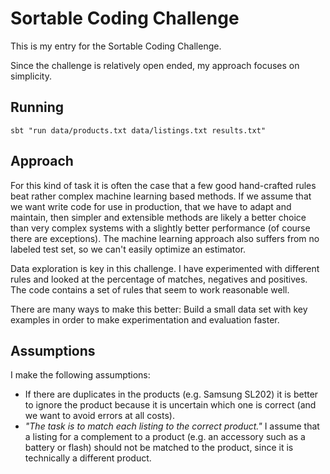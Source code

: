 # Sortable Coding Challenge
This is my entry for the Sortable Coding Challenge.

Since the challenge is relatively open ended, my approach focuses on simplicity.

## Running
`sbt "run data/products.txt data/listings.txt results.txt"`

## Approach
For this kind of task it is often the case that a few good hand-crafted rules beat rather complex machine learning based methods. If we assume that we want write code for use in production, that we have to adapt and maintain, then simpler and extensible methods are likely a better choice than very complex systems with a slightly better performance (of course there are exceptions). The machine learning approach also suffers from no labeled test set, so we can't easily optimize an estimator.

Data exploration is key in this challenge. I have experimented with different rules and looked at the percentage of matches, negatives and positives. The code contains a set of rules that seem to work reasonable well.

There are many ways to make this better: Build a small data set with key examples in order to make experimentation and evaluation faster.

## Assumptions
I make the following assumptions:
- If there are duplicates in the products (e.g. Samsung SL202) it is better to ignore the product because it is uncertain which one is correct (and we want to avoid errors at all costs).
- *"The task is to match each listing to the correct product."* I assume that a listing for a complement to a product (e.g. an accessory such as a battery or flash) should not be matched to the product, since it is technically a different product.
